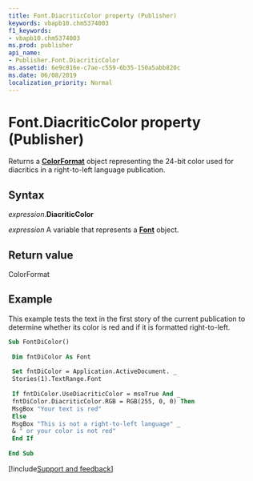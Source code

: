 ```yaml
---
title: Font.DiacriticColor property (Publisher)
keywords: vbapb10.chm5374003
f1_keywords:
- vbapb10.chm5374003
ms.prod: publisher
api_name:
- Publisher.Font.DiacriticColor
ms.assetid: 6e9c816e-c7ae-c559-6b35-150a5abb820c
ms.date: 06/08/2019
localization_priority: Normal
---
```



# Font.DiacriticColor property (Publisher)

Returns a **[ColorFormat](Publisher.ColorFormat.md)** object representing the 24-bit color used for diacritics in a right-to-left language publication.


## Syntax

_expression_.**DiacriticColor**

_expression_ A variable that represents a **[Font](Publisher.Font.md)** object.


## Return value

ColorFormat


## Example

This example tests the text in the first story of the current publication to determine whether its color is red and if it is formatted right-to-left.

```vb
Sub FontDiColor() 
 
 Dim fntDiColor As Font 
 
 Set fntDiColor = Application.ActiveDocument. _ 
 Stories(1).TextRange.Font 
 
 If fntDiColor.UseDiacriticColor = msoTrue And _ 
 fntDiColor.DiacriticColor.RGB = RGB(255, 0, 0) Then 
 MsgBox "Your text is red" 
 Else 
 MsgBox "This is not a right-to-left language" _ 
 & " or your color is not red" 
 End If 
 
End Sub
```

[!include[Support and feedback](~/includes/feedback-boilerplate.md)]